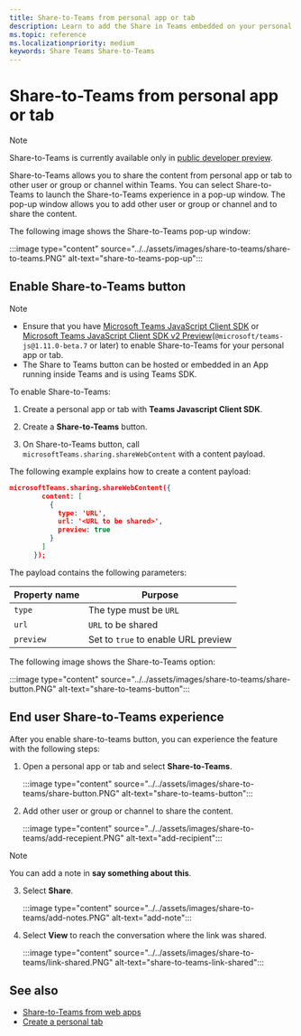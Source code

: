 ```yaml
---
title: Share-to-Teams from personal app or tab
description: Learn to add the Share in Teams embedded on your personal app or tab
ms.topic: reference
ms.localizationpriority: medium
keywords: Share Teams Share-to-Teams
---
```

# Share-to-Teams from personal app or tab

> [!NOTE]
> Share-to-Teams is currently available only in [public developer preview](../../resources/dev-preview/developer-preview-intro.md).

Share-to-Teams allows you to share the content from personal app or tab to other user or group or channel within Teams. You can select Share-to-Teams to launch the Share-to-Teams experience in a pop-up window. The pop-up window allows you to add other user or group or channel and to share the content.

The following image shows the Share-to-Teams pop-up window:

:::image type="content" source="../../assets/images/share-to-teams/share-to-teams.PNG" alt-text="share-to-teams-pop-up":::

## Enable Share-to-Teams button

> [!NOTE]
>
> * Ensure that you have [Microsoft Teams JavaScript Client SDK](../../tabs/how-to/using-teams-client-sdk.md) or [Microsoft Teams JavaScript Client SDK v2 Preview](../../tabs/how-to/using-teams-client-sdk.md)(`@microsoft/teams-js@1.11.0-beta.7` or later) to enable Share-to-Teams for your personal app or tab.
> * The Share to Teams button can be hosted or embedded in an App running inside Teams and is using Teams SDK.

To enable Share-to-Teams:

1. Create a personal app or tab with **Teams Javascript Client SDK**.

2. Create a **Share-to-Teams** button.

3. On Share-to-Teams button, call `microsoftTeams.sharing.shareWebContent` with a content payload.

The following example explains how to create a content payload:

```json
microsoftTeams.sharing.shareWebContent({
        content: [
          {
            type: 'URL',
            url: '<URL to be shared>',
            preview: true
          }
        ]
      });
```

The payload contains the following parameters:

| Property name | Purpose |
|---|---|
| `type` | The type must be `URL` |
| `url` | `URL` to be shared |
| `preview` | Set to `true` to enable URL preview |

The following image shows the Share-to-Teams option:

:::image type="content" source="../../assets/images/share-to-teams/share-button.PNG" alt-text="share-to-teams-button":::

## End user Share-to-Teams experience

After you enable share-to-teams button, you can experience the feature with the following steps:

1. Open a personal app or tab and select **Share-to-Teams**.

    :::image type="content" source="../../assets/images/share-to-teams/share-button.PNG" alt-text="share-to-teams-button":::

2. Add other user or group or channel to share the content.

    :::image type="content" source="../../assets/images/share-to-teams/add-recepient.PNG" alt-text="add-recipient":::

  > [!NOTE]
  > You can add a note in **say something about this**.

3. Select **Share**.

   :::image type="content" source="../../assets/images/share-to-teams/add-notes.PNG" alt-text="add-note":::

4. Select **View** to reach the conversation where the link was shared.

   :::image type="content" source="../../assets/images/share-to-teams/link-shared.PNG" alt-text="share-to-teams-link-shared":::

## See also

* [Share-to-Teams from web apps](share-to-teams-from-web-apps.md)
* [Create a personal tab](../../tabs/how-to/create-personal-tab.md)
